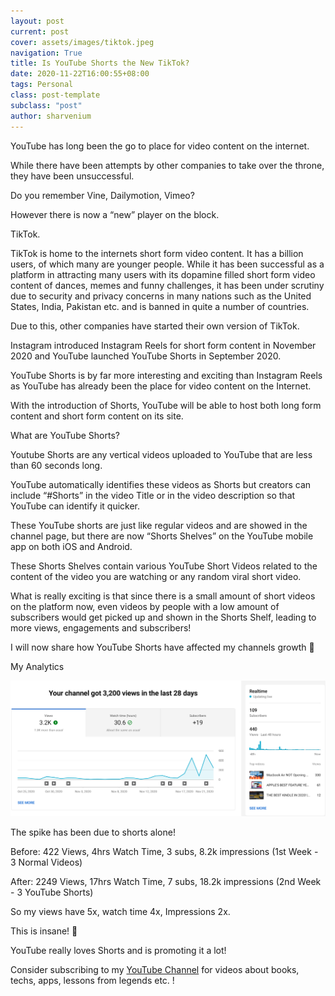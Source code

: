 ```yaml
---
layout: post
current: post
cover: assets/images/tiktok.jpeg
navigation: True
title: Is YouTube Shorts the New TikTok?
date: 2020-11-22T16:00:55+08:00
tags: Personal
class: post-template
subclass: "post"
author: sharvenium
---
```


YouTube has long been the go to place for video content on the internet.

While there have been attempts by other companies to take over the throne, they have been unsuccessful.

Do you remember Vine, Dailymotion, Vimeo?

However there is now a “new” player on the block.

TikTok.

TikTok is home to the internets short form video content. It has a billion users, of which many are younger people. While it has been successful as a platform in attracting many users with its dopamine filled short form video content of dances, memes and funny challenges, it has been under scrutiny due to security and privacy concerns in many nations such as the United States, India, Pakistan etc. and is banned in quite a number of countries.

Due to this, other companies have started their own version of TikTok.

Instagram introduced Instagram Reels for short form content in November 2020 and YouTube launched YouTube Shorts in September 2020.

YouTube Shorts is by far more interesting and exciting than Instagram Reels as YouTube has already been the place for video content on the Internet.

With the introduction of Shorts, YouTube will be able to host both long form content and short form content on its site.

What are YouTube Shorts?

Youtube Shorts are any vertical videos uploaded to YouTube that are less than 60 seconds long.

YouTube automatically identifies these videos as Shorts but creators can include “#Shorts” in the video Title or in the video description so that YouTube can identify it quicker.

These YouTube shorts are just like regular videos and are showed in the channel page, but there are now “Shorts Shelves” on the YouTube mobile app on both iOS and Android.

These Shorts Shelves contain various YouTube Short Videos related to the content of the video you are watching or any random viral short video.

What is really exciting is that since there is a small amount of short videos on the platform now, even videos by people with a low amount of subscribers would get picked up and shown in the Shorts Shelf, leading to more views, engagements and subscribers!

I will now share how YouTube Shorts have affected my channels growth 👀

My Analytics

 <img src="assets/images/yta.png">

The spike has been due to shorts alone!

Before: 422 Views, 4hrs Watch Time, 3 subs, 8.2k impressions (1st Week - 3 Normal Videos)

After: 2249 Views, 17hrs Watch Time, 7 subs, 18.2k impressions (2nd Week - 3 YouTube Shorts)

So my views have 5x, watch time 4x, Impressions 2x.

This is insane! 🤯

YouTube really loves Shorts and is promoting it a lot!

Consider subscribing to my [YouTube Channel](https://youtube.com/sharveshyt) for videos about books, techs, apps, lessons from legends etc. !
